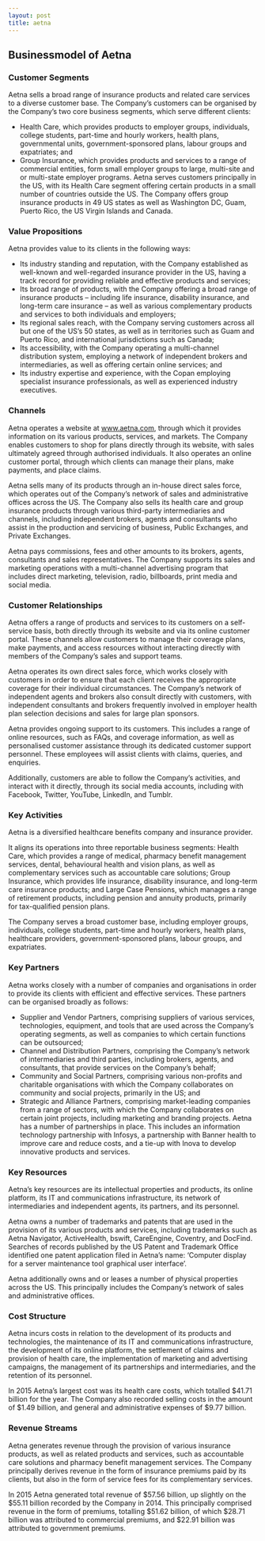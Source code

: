 ```yaml
---
layout: post
title: aetna
---
```


Businessmodel of Aetna
-----------------------

### Customer Segments

Aetna sells a broad range of insurance products and related care services to a diverse customer base. The Company’s customers can be organised by the Company’s two core business segments, which serve different clients:

 * Health Care, which provides products to employer groups, individuals, college students, part-time and hourly workers, health plans, governmental units, government-sponsored plans, labour groups and expatriates; and
* Group Insurance, which provides products and services to a range of commercial entities, form small employer groups to large, multi-site and or multi-state employer programs.
 Aetna serves customers principally in the US, with its Health Care segment offering certain products in a small number of countries outside the US. The Company offers group insurance products in 49 US states as well as Washington DC, Guam, Puerto Rico, the US Virgin Islands and Canada.

### Value Propositions

Aetna provides value to its clients in the following ways:

 * Its industry standing and reputation, with the Company established as well-known and well-regarded insurance provider in the US, having a track record for providing reliable and effective products and services;
* Its broad range of products, with the Company offering a broad range of insurance products – including life insurance, disability insurance, and long-term care insurance – as well as various complementary products and services to both individuals and employers;
* Its regional sales reach, with the Company serving customers across all but one of the US’s 50 states, as well as in territories such as Guam and Puerto Rico, and international jurisdictions such as Canada;
* Its accessibility, with the Company operating a multi-channel distribution system, employing a network of independent brokers and intermediaries, as well as offering certain online services; and
* Its industry expertise and experience, with the Copan employing specialist insurance professionals, as well as experienced industry executives.
 ### Channels

Aetna operates a website at www.aetna.com, through which it provides information on its various products, services, and markets. The Company enables customers to shop for plans directly through its website, with sales ultimately agreed through authorised individuals. It also operates an online customer portal, through which clients can manage their plans, make payments, and place claims.

Aetna sells many of its products through an in-house direct sales force, which operates out of the Company’s network of sales and administrative offices across the US. The Company also sells its health care and group insurance products through various third-party intermediaries and channels, including independent brokers, agents and consultants who assist in the production and servicing of business, Public Exchanges, and Private Exchanges.

Aetna pays commissions, fees and other amounts to its brokers, agents, consultants and sales representatives. The Company supports its sales and marketing operations with a multi-channel advertising program that includes direct marketing, television, radio, billboards, print media and social media.

### Customer Relationships

Aetna offers a range of products and services to its customers on a self-service basis, both directly through its website and via its online customer portal. These channels allow customers to manage their coverage plans, make payments, and access resources without interacting directly with members of the Company’s sales and support teams.

Aetna operates its own direct sales force, which works closely with customers in order to ensure that each client receives the appropriate coverage for their individual circumstances. The Company’s network of independent agents and brokers also consult directly with customers, with independent consultants and brokers frequently involved in employer health plan selection decisions and sales for large plan sponsors.

Aetna provides ongoing support to its customers. This includes a range of online resources, such as FAQs, and coverage information, as well as personalised customer assistance through its dedicated customer support personnel. These employees will assist clients with claims, queries, and enquiries.

Additionally, customers are able to follow the Company’s activities, and interact with it directly, through its social media accounts, including with Facebook, Twitter, YouTube, LinkedIn, and Tumblr.

### Key Activities

Aetna is a diversified healthcare benefits company and insurance provider.

It aligns its operations into three reportable business segments: Health Care, which provides a range of medical, pharmacy benefit management services, dental, behavioural health and vision plans, as well as complementary services such as accountable care solutions; Group Insurance, which provides life insurance, disability insurance, and long-term care insurance products; and Large Case Pensions, which manages a range of retirement products, including pension and annuity products, primarily for tax-qualified pension plans.

The Company serves a broad customer base, including employer groups, individuals, college students, part-time and hourly workers, health plans, healthcare providers, government-sponsored plans, labour groups, and expatriates.

### Key Partners

Aetna works closely with a number of companies and organisations in order to provide its clients with efficient and effective services. These partners can be organised broadly as follows:

 * Supplier and Vendor Partners, comprising suppliers of various services, technologies, equipment, and tools that are used across the Company’s operating segments, as well as companies to which certain functions can be outsourced;
* Channel and Distribution Partners, comprising the Company’s network of intermediaries and third parties, including brokers, agents, and consultants, that provide services on the Company’s behalf;
* Community and Social Partners, comprising various non-profits and charitable organisations with which the Company collaborates on community and social projects, primarily in the US; and
* Strategic and Alliance Partners, comprising market-leading companies from a range of sectors, with which the Company collaborates on certain joint projects, including marketing and branding projects.
 Aetna has a number of partnerships in place. This includes an information technology partnership with Infosys, a partnership with Banner health to improve care and reduce costs, and a tie-up with Inova to develop innovative products and services.

### Key Resources

Aetna’s key resources are its intellectual properties and products, its online platform, its IT and communications infrastructure, its network of intermediaries and independent agents, its partners, and its personnel.

Aetna owns a number of trademarks and patents that are used in the provision of its various products and services, including trademarks such as Aetna Navigator, ActiveHealth, bswift, CareEngine, Coventry, and DocFind. Searches of records published by the US Patent and Trademark Office identified one patent application filed in Aetna’s name: ‘Computer display for a server maintenance tool graphical user interface’.

Aetna additionally owns and or leases a number of physical properties across the US. This principally includes the Company’s network of sales and administrative offices.

### Cost Structure

Aetna incurs costs in relation to the development of its products and technologies, the maintenance of its IT and communications infrastructure, the development of its online platform, the settlement of claims and provision of health care, the implementation of marketing and advertising campaigns, the management of its partnerships and intermediaries, and the retention of its personnel.

In 2015 Aetna’s largest cost was its health care costs, which totalled $41.71 billion for the year. The Company also recorded selling costs in the amount of $1.49 billion, and general and administrative expenses of $9.77 billion.

### Revenue Streams

Aetna generates revenue through the provision of various insurance products, as well as related products and services, such as accountable care solutions and pharmacy benefit management services. The Company principally derives revenue in the form of insurance premiums paid by its clients, but also in the form of service fees for its complementary services.

In 2015 Aetna generated total revenue of $57.56 billion, up slightly on the $55.11 billion recorded by the Company in 2014. This principally comprised revenue in the form of premiums, totalling $51.62 billion, of which $28.71 billion was attributed to commercial premiums, and $22.91 billion was attributed to government premiums.
